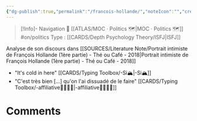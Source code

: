 ```yaml
---
{"dg-publish":true,"permalink":"/francois-hollande/","noteIcon":"","created":"2023-04-20T14:28:23.896+02:00","updated":"2023-04-20T19:12:30.807+02:00"}
---
```


> [!Info]- Navigation 💠
> [[ATLAS/MOC · Politics 🗺️\|MOC · Politics 🗺️]]  #on/politics 
> Type : [[CARDS/Depth Psychology Theory/ISFJ\|ISFJ]] 

Analyse de son discours dans [[SOURCES/Literature Note/Portrait intimiste de François Hollande (1ère partie) - Thé ou Café - 2018\|Portrait intimiste de François Hollande (1ère partie) - Thé ou Café - 2018]]

- "It's cold in here" [[CARDS/Typing Toolbox/-Si🏔️\|-Si🏔️]] 
- "C'est très bien [...] qu'on l'ai dissuadé de le faire" [[CARDS/Typing Toolbox/-affiliative👨‍👩‍👧‍👦\|-affiliative👨‍👩‍👧‍👦]] 




# Comments 
<script src="https://utteranc.es/client.js"
        repo="Heart4sides/Comment_Section"
        issue-term="pathname"
        theme="gruvbox-dark"
        crossorigin="anonymous"
        async>
</script>



